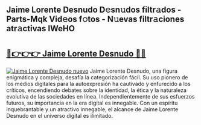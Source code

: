 ## Jaime Lorente Desnudo D𝚎sn𝚞dos filtr𝚊dos - Parts-Mqk Vid𝚎os f𝚘tos - N𝚞evas filtr𝚊ciones atr𝚊ctivas IWeHO

# <h2><a href="http://mbdhaw.tromn.icu/?c=Jaime+Lorente+Desnudo">🔗👉👉👉 Jaime Lorente Desnudo 🔗🔗</a></h2>

[![Jaime Lorente Desnudo nuevo](https://i.imgur.com/pEAQMta.gif)](http://mbdhaw.tromn.icu/?c=Jaime+Lorente+Desnudo)
Jaime Lorente Desnudo, una figura enigmática y compleja, desafía la categorización fácil. Su uso pionero de los medios digitales para la autoexpresión ha cautivado y enfurecido a los críticos, encendiendo debates sobre la identidad, la ética y la naturaleza evolutiva de las sociedades en línea. Independientemente de sus esfuerzos futuros, su importancia en la era digital es innegable. Con un espíritu inquebrantable y un atractivo innegable, el alcance de Jaime Lorente Desnudo en el universo digital es ilimitado.
